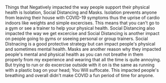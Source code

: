Things that Negatively impacted the way people support their physical health is Isolation, Social Distancing and Masks. Isolation prevents anyone from leaving their house with COVID-19 symptoms thus the uprise of cardio indoors like weights and simple excercises. This means that you can't go to a gym or see a trainer to help your physical health. Social Distancing also impacted the way we get excercise and Social Distancing is another impact on people going to gyms or sseeing personal or group trainers. Social Distnacing is a good protective strategy but can impact people's physical and sometimes mental health. Masks are another reason why they impacted people's mental and physical health as you can not breathe in them properly from my experience and wearing that all the time is quite annoying. But trying to run or do excercise outside with it on is the same as running with a plastic bag on your head; You Will suffocate. This impacted people's breathing and overall didn't make COVID a fun period of time for anyone.</p>